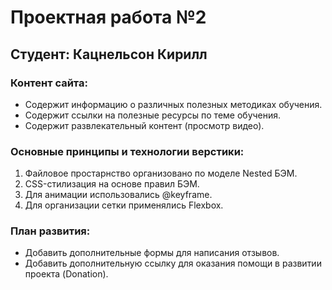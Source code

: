 # Проектная работа №2

## Студент: Кацнельсон Кирилл

### Контент сайта:

- Cодержит информацию о различных полезных методиках обучения.
- Cодержит ссылки на полезные ресурсы по теме обучения.
- Cодержит развлекательный контент (просмотр видео).

### Основные принципы и технологии верстики:

1. Файловое простарнство организовано по моделе Nested БЭМ.
2. CSS-стилизация на основе правил БЭМ.
3. Для анимации использовались @keyframe.
4. Для организации сетки применялись Flexbox.

### План развития:

- Добавить дополнительные формы для написания отзывов.
- Добавить дополнительную ссылку для оказания помощи в развитии проекта (Donation).
